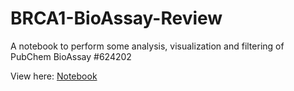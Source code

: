 # BRCA1-BioAssay-Review

A notebook to perform some analysis, visualization and filtering of PubChem BioAssay #624202

View here: [Notebook](https://nbviewer.jupyter.org/github/hgarrereyn/BRCA1-BioAssay-Review/blob/master/BRCA1%20Bioassay%20Review.ipynb)
